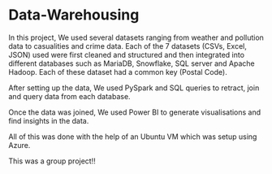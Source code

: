 # Data-Warehousing

In this project, We used several datasets ranging from weather and pollution data to casualities and crime data. Each of the 7 datasets (CSVs, Excel, JSON) used were first cleaned and structured and then integrated into different databases such as MariaDB, Snowflake, SQL server and Apache Hadoop. Each of these dataset had a common key (Postal Code).

After setting up the data, We used PySpark and SQL queries to retract, join and query data from each database.

Once the data was joined, We used Power BI to generate visualisations and find insights in the data.

All of this was done with the help of an Ubuntu VM which was setup using Azure.

This was a group project!!
